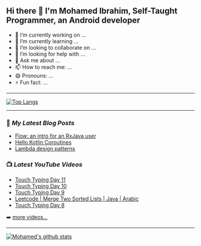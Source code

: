 ## Hi there  👋 I'm Mohamed Ibrahim, Self-Taught Programmer, an Android developer

- 🔭 I’m currently working on ...
- 🌱 I’m currently learning ...
- 👯 I’m looking to collaborate on ...
- 🤔 I’m looking for help with ...
- 💬 Ask me about ...
- 📫 How to reach me: ...
- 😄 Pronouns: ...
- ⚡ Fun fact: ...

---
[![Top Langs](https://github-readme-stats.vercel.app/api/top-langs/?username=mohamedisoliman)](https://github.com/anuraghazra/github-readme-stats)

---

### 📕 *My Latest Blog Posts*
<!-- BLOG-POST-LIST:START -->
- [Flow: an intro for an RxJava user](https://medium.com/swlh/flow-an-intro-for-an-rxjava-user-1b5b6eb21790?source=rss-865ef9ea000d------2)
- [Hello Kotlin Coroutines](https://medium.com/swlh/hello-kotlin-coroutines-4e40cb9a106c?source=rss-865ef9ea000d------2)
- [Lambda design patterns](https://blog.usejournal.com/lambda-design-patterns-d031451fccb1?source=rss-865ef9ea000d------2)
<!-- BLOG-POST-LIST:END -->

### 📺 *Latest YouTube Videos*
<!-- YOUTUBE:START -->
- [Touch Typing Day 11](https://www.youtube.com/watch?v=6zrDacXRves)
- [Touch Typing Day 10](https://www.youtube.com/watch?v=Jtyc3PyyITU)
- [Touch Typing Day 9](https://www.youtube.com/watch?v=5iMLPC9Sadg)
- [Leetcode | Merge Two Sorted Lists | Java | Arabic](https://www.youtube.com/watch?v=eNp9dhLULDI)
- [Touch Typing Day 8](https://www.youtube.com/watch?v=F_vVDnrPfFw)
<!-- YOUTUBE:END -->
➡️ [more videos...](https://www.youtube.com/channel/UCGbugmMPs-ChfBcA81p2YZQ)

---

[![Mohamed's github stats](https://github-readme-stats.vercel.app/api?username=mohamedisoliman&count_private=true&show_icons=true)](https://github.com/anuraghazra/github-readme-stats)
